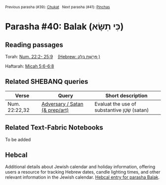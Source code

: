 <sup>Previous parasha (#39): <a href="../39%20-%20Chukat/README.md#start">Chukat</a> &nbsp;&nbsp;Next parasha (#41): <a href="../41%20-%20Pinchas/README.md#start">Pinchas</a></sup>

# Parasha #40: Balak (כִּי תִשָּׂא)

## Reading passages

Torah: [Num. 22:2- 25:9](https://www.stepbible.org/?q=version=NASB2020|reference=Num.22:2-25:9&options=HNVUG) &nbsp;&nbsp; [(Hebrew: פָּרָשַׁת בָּלָק
)](https://tikkun.io/#/p/balak)<br>

Haftarah: 
[Micah 5:6-6:8](https://www.stepbible.org/?q=version=NASB2020|reference=Mic.5:6-6:8&options=HNVUG)


## Related SHEBANQ queries

Verse | Query | Short description
--- | --- | --- 
Num. 22:22,32 | [Adversary / Satan (& prep/art)](https://shebanq.ancient-data.org/hebrew/queries?goto=6626&page=1&mr=r&qw=q) | Evaluat the use of substantive שָׂטָן (satan)


## Related Text-Fabric Notebooks

To be added

## Hebcal

Additional details about Jewish calendar and holiday information, offering users a resource for tracking Hebrew dates, candle lighting times, and other relevant information in the Jewish calendar. [Hebcal entry for parasha Balak](https://www.hebcal.com/sedrot/balak).
